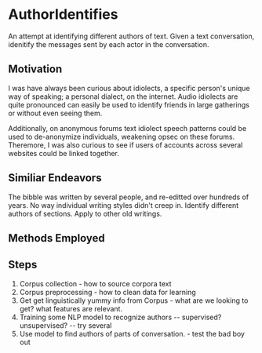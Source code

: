 # AuthorIdentifies
An attempt at identifying different authors of text. Given a text conversation, idenitify the messages sent by each actor in the conversation.

## Motivation
I was have always been curious about idiolects, a specific person's unique way of speaking; a personal dialect, on the internet. Audio idiolects are quite pronounced can easily be used to identify friends in large gatherings or without even seeing them.

 Additionally, on anonymous forums text idiolect speech patterns could be used to de-anonymize individuals, weakening opsec on these forums. Theremore, I was also curious to see if users of accounts across several websites could be linked together.

## Similiar Endeavors
The bibble was written by several people, and re-editted over hundreds of years. No way individual writing styles didn't creep in. Identify different authors of sections.
Apply to other old writings. 


## Methods Employed


## Steps
1. Corpus collection - how to source corpora text
2. Corpus preprocessing - how to clean data for learning
3. Get get linguistically yummy info from Corpus - what are we looking to get? what features are relevant.
4. Training some NLP model to recognize authors -- supervised? unsupervised? -- try several
5. Use model to find authors of parts of conversation. - test the bad boy out